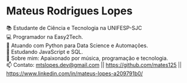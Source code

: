 # Mateus Rodrigues Lopes

📚 Estudante de Ciência e Tecnologia na UNIFESP-SJC
<br/>💻 Programador na Easy2Tech.
<br/>🐍 Atuando com Python para Data Science e Automações.
<br/>📝 Estudando JavaScript e SQL.
<br/>💬 Sobre mim: Apaixonado por música, programação e tecnologia.
<br/>📫 Contato: mtslopes.dev@gmail.com || https://github.com/mates125 || https://www.linkedin.com/in/mateus-lopes-a209791b0/
